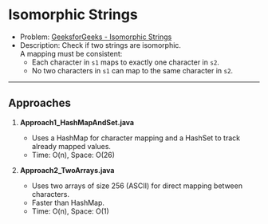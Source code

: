# Isomorphic Strings

- Problem: [GeeksforGeeks - Isomorphic Strings](https://www.geeksforgeeks.org/problems/isomorphic-strings-1587115620/0)  
- Description: Check if two strings are isomorphic.  
  A mapping must be consistent:  
  - Each character in `s1` maps to exactly one character in `s2`.  
  - No two characters in `s1` can map to the same character in `s2`.

---

## Approaches

1. **Approach1_HashMapAndSet.java**
   - Uses a HashMap for character mapping and a HashSet to track already mapped values.
   - Time: O(n), Space: O(26)

2. **Approach2_TwoArrays.java**
   - Uses two arrays of size 256 (ASCII) for direct mapping between characters.
   - Faster than HashMap.
   - Time: O(n), Space: O(1)
